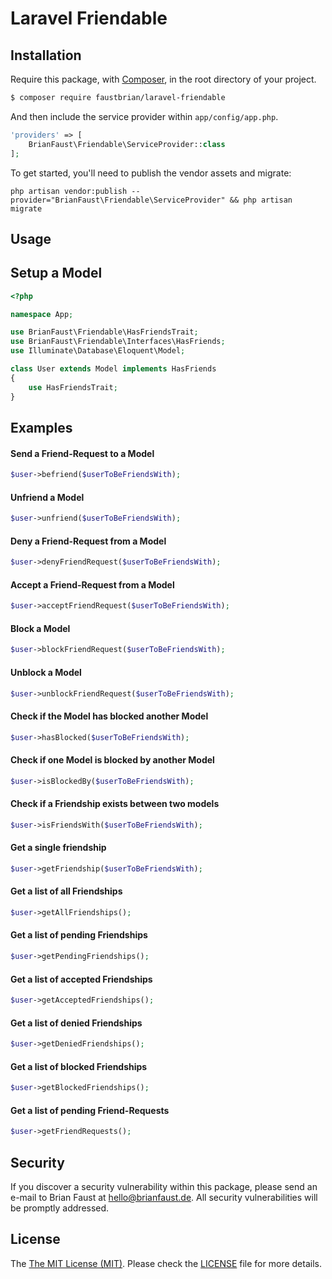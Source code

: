 # Laravel Friendable

## Installation

Require this package, with [Composer](https://getcomposer.org/), in the root directory of your project.

``` bash
$ composer require faustbrian/laravel-friendable
```

And then include the service provider within `app/config/app.php`.

``` php
'providers' => [
    BrianFaust\Friendable\ServiceProvider::class
];
```

To get started, you'll need to publish the vendor assets and migrate:

```
php artisan vendor:publish --provider="BrianFaust\Friendable\ServiceProvider" && php artisan migrate
```

## Usage

## Setup a Model
``` php
<?php

namespace App;

use BrianFaust\Friendable\HasFriendsTrait;
use BrianFaust\Friendable\Interfaces\HasFriends;
use Illuminate\Database\Eloquent\Model;

class User extends Model implements HasFriends
{
    use HasFriendsTrait;
}
```

## Examples

#### Send a Friend-Request to a Model
``` php
$user->befriend($userToBeFriendsWith);
```

#### Unfriend a Model
``` php
$user->unfriend($userToBeFriendsWith);
```

#### Deny a Friend-Request from a Model
``` php
$user->denyFriendRequest($userToBeFriendsWith);
```

#### Accept a Friend-Request from a Model
``` php
$user->acceptFriendRequest($userToBeFriendsWith);
```

#### Block a Model
``` php
$user->blockFriendRequest($userToBeFriendsWith);
```

#### Unblock a Model
``` php
$user->unblockFriendRequest($userToBeFriendsWith);
```

#### Check if the Model has blocked another Model
``` php
$user->hasBlocked($userToBeFriendsWith);
```

#### Check if one Model is blocked by another Model
``` php
$user->isBlockedBy($userToBeFriendsWith);
```

#### Check if a Friendship exists between two models
``` php
$user->isFriendsWith($userToBeFriendsWith);
```

#### Get a single friendship
``` php
$user->getFriendship($userToBeFriendsWith);
```

#### Get a list of all Friendships
``` php
$user->getAllFriendships();
```

#### Get a list of pending Friendships
``` php
$user->getPendingFriendships();
```

#### Get a list of accepted Friendships
``` php
$user->getAcceptedFriendships();
```

#### Get a list of denied Friendships
``` php
$user->getDeniedFriendships();
```

#### Get a list of blocked Friendships
``` php
$user->getBlockedFriendships();
```

#### Get a list of pending Friend-Requests
``` php
$user->getFriendRequests();
```

## Security

If you discover a security vulnerability within this package, please send an e-mail to Brian Faust at hello@brianfaust.de. All security vulnerabilities will be promptly addressed.

## License

The [The MIT License (MIT)](LICENSE). Please check the [LICENSE](LICENSE) file for more details.
